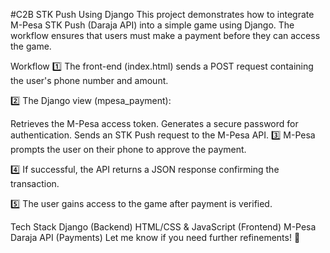 #C2B STK Push Using Django
This project demonstrates how to integrate M-Pesa STK Push (Daraja API) into a simple game using Django. The workflow ensures that users must make a payment before they can access the game.

Workflow
1️⃣ The front-end (index.html) sends a POST request containing the user's phone number and amount.

2️⃣ The Django view (mpesa_payment):

Retrieves the M-Pesa access token.
Generates a secure password for authentication.
Sends an STK Push request to the M-Pesa API.
3️⃣ M-Pesa prompts the user on their phone to approve the payment.

4️⃣ If successful, the API returns a JSON response confirming the transaction.

5️⃣ The user gains access to the game after payment is verified.

Tech Stack
Django (Backend)
HTML/CSS & JavaScript (Frontend)
M-Pesa Daraja API (Payments)
Let me know if you need further refinements! 🚀